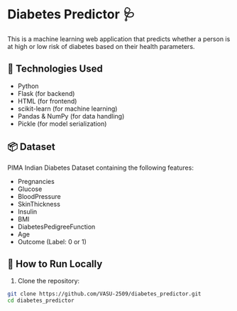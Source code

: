 # Diabetes Predictor 🩺

This is a machine learning web application that predicts whether a person is at high or low risk of diabetes based on their health parameters.

## 🔧 Technologies Used

- Python
- Flask (for backend)
- HTML (for frontend)
- scikit-learn (for machine learning)
- Pandas & NumPy (for data handling)
- Pickle (for model serialization)

## 📦 Dataset

PIMA Indian Diabetes Dataset containing the following features:

- Pregnancies
- Glucose
- BloodPressure
- SkinThickness
- Insulin
- BMI
- DiabetesPedigreeFunction
- Age
- Outcome (Label: 0 or 1)

## 🚀 How to Run Locally

1. Clone the repository:

```bash
git clone https://github.com/VASU-2509/diabetes_predictor.git
cd diabetes_predictor

